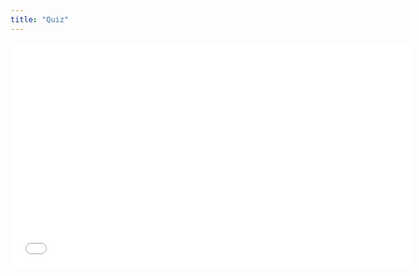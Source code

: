 ```yaml
---
title: "Quiz"
---
```


<iframe width="640" height="360" src="{{site.baseurl}}/questionmaker/build/2.html" frameborder="0" allowfullscreen></iframe>
